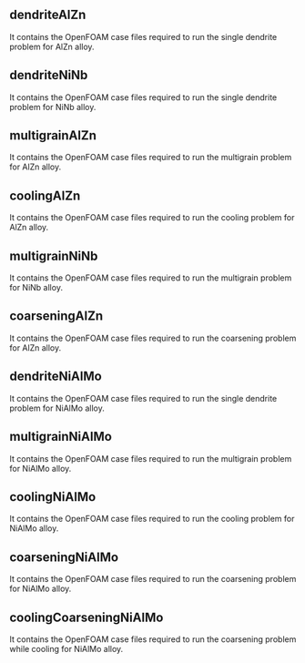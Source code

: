 
## dendriteAlZn

It contains the OpenFOAM case files required to run the single dendrite problem for AlZn alloy.

## dendriteNiNb

It contains the OpenFOAM case files required to run the single dendrite problem for NiNb alloy.

## multigrainAlZn

It contains the OpenFOAM case files required to run the multigrain problem for AlZn alloy.

## coolingAlZn

It contains the OpenFOAM case files required to run the cooling problem for AlZn alloy.

## multigrainNiNb

It contains the OpenFOAM case files required to run the multigrain problem for NiNb alloy.

## coarseningAlZn

It contains the OpenFOAM case files required to run the coarsening problem for AlZn alloy.

## dendriteNiAlMo

It contains the OpenFOAM case files required to run the single dendrite problem for NiAlMo alloy.

## multigrainNiAlMo

It contains the OpenFOAM case files required to run the multigrain problem for NiAlMo alloy.

## coolingNiAlMo

It contains the OpenFOAM case files required to run the cooling problem for NiAlMo alloy.

## coarseningNiAlMo

It contains the OpenFOAM case files required to run the coarsening problem for NiAlMo alloy.

## coolingCoarseningNiAlMo

It contains the OpenFOAM case files required to run the coarsening problem while cooling for NiAlMo alloy.

